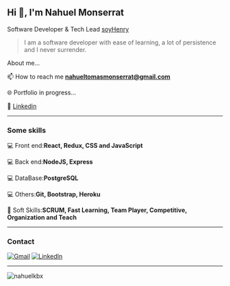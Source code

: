 ## Hi 👋, I'm Nahuel Monserrat
Software Developer & Tech Lead <a href="https://www.soyhenry.com/">soyHenry</a>

> I am a software developer with ease of learning, a lot of persistence and I never surrender.

About me...

📫 How to reach me **nahueltomasmonserrat@gmail.com**

🌐 Portfolio in progress...

👔 <a href="https://www.linkedin.com/in/nahuelmonserrat/">Linkedin</a>



---


<h3 align="left">Some skills</h3>

💻 Front end:**React, Redux, CSS and JavaScript** 

💻 Back end:**NodeJS, Express** 

💻 DataBase:**PostgreSQL**

💻 Others:**Git, Bootstrap, Heroku**

🤝 Soft Skills:**SCRUM, Fast Learning, Team Player, Competitive, Organization and Teach**

---

<h3 align="left">Contact</h3>

[![Gmail](https://img.shields.io/badge/-GMAIL-D14836?style=for-the-badge&logo=gmail&logoColor=white)](mailto:nahueltomasmonserrat@gmail.com)
[![LinkedIn](https://img.shields.io/badge/-LINKEDIN-0077B5?style=for-the-badge&logo=linkedin&logoColor=white)](https://www.linkedin.com/in/https://www.linkedin.com/in/nahuelmonserrat//)

---


<p><img align="center" src="https://github-readme-streak-stats.herokuapp.com/?user=nahuelkbx&" alt="nahuelkbx" /></p>





